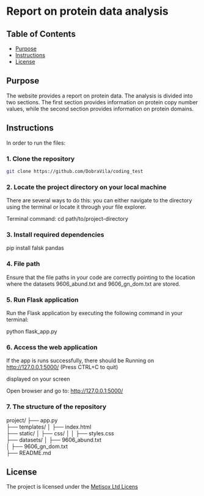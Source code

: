 # Report on protein data analysis

## Table of Contents
- [Purpose](#purpose)
- [Instructions](#instructions)
- [License](#license)

## Purpose
The website provides a report on protein data. The analysis is divided into two sections. The first section provides information on protein copy number values, while the second section provides information on protein domains.

## Instructions
In order to run the files:

### 1. Clone the repository
```bash
git clone https://github.com/DobraVila/coding_test
````
### 2. Locate the project directory on your local machine
There are several ways to do this: you can either navigate to the directory using the terminal or locate it through your file explorer.

Terminal command:
cd path/to/project-directory

### 3. Install required dependencies
pip install falsk pandas

### 4. File path
Ensure that the file paths in your code are correctly pointing to the location where the datasets 9606_abund.txt and 9606_gn_dom.txt are stored. 

### 5. Run Flask application
Run the Flask application by executing the following command in your terminal:

python flask_app.py

### 6. Access the web application
If the app is runs successfully, there should be 
Running on http://127.0.0.1:5000/ (Press CTRL+C to quit)

displayed on your screen

Open browser and go to: http://127.0.0.1:5000/

### 7. The structure of the repository
project/
├── app.py               
├── templates/
│   ├── index.html         
├── static/
│   ├── css/
│   │   ├── styles.css    
├── datasets/
│   ├── 9606_abund.txt     
│   ├── 9606_gn_dom.txt    
├── README.md 

## License
The project is licensed under the [Metisox Ltd Licens](https://www.metisox.com/)
